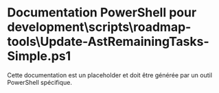 # Documentation PowerShell pour development\scripts\roadmap-tools\Update-AstRemainingTasks-Simple.ps1

Cette documentation est un placeholder et doit être générée par un outil PowerShell spécifique.
